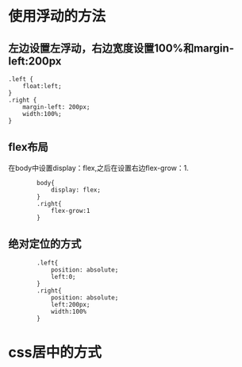 # 使用浮动的方法
## 左边设置左浮动，右边宽度设置100%和margin-left:200px
```
.left {
	float:left;
}
.right {
	margin-left: 200px;
	width:100%;
}
```
## flex布局
在body中设置display：flex,之后在设置右边flex-grow：1.
```
        body{
            display: flex;
        }
        .right{
            flex-grow:1
        }
```
## 绝对定位的方式
```
        .left{
            position: absolute;
            left:0;
        }
        .right{
            position: absolute;
            left:200px;
            width:100%
        }
```

# css居中的方式

